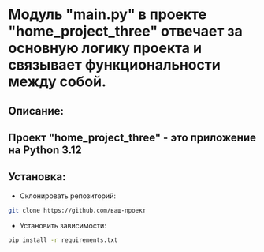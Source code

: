 # Модуль "main.py" в проекте "home_project_three" отвечает за основную логику проекта и связывает функциональности между собой.
## Описание:
## Проект "home_project_three" - это приложение на Python 3.12
## Установка:
- Склонировать репозиторий:
```bash
git clone https://github.com/ваш-проект
```
- Установить зависимости:
```bash
pip install -r requirements.txt
```

